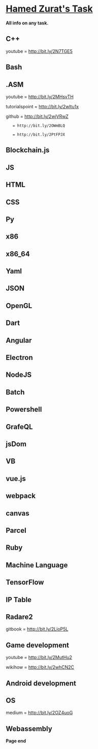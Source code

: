 # [Hamed Zurat's Task](https://hamedzurat.github.io/tasks/)

**All info on any task.**

## C++

youtube = http://bit.ly/2N7TGE5

## Bash



## .ASM

youtube = http://bit.ly/2MHsvTH

tutorialspoint = http://bit.ly/2wltu1x

github = http://bit.ly/2wjVRwZ

	   = http://bit.ly/2OWmBLQ

	   = http://bit.ly/2PtFPJX

## Blockchain.js



## JS



## HTML



## CSS



## Py



## x86



## x86_64



## Yaml



## JSON



## OpenGL



## Dart



## Angular



## Electron



## NodeJS



## Batch



## Powershell



## GrafeQL



## jsDom



## VB



## vue.js



## webpack



## canvas



## Parcel



## Ruby



## Machine Language



## TensorFlow



## IP Table



## Radare2

gitbook = http://bit.ly/2LioP5L



## Game development

youtube = http://bit.ly/2MutHu2

wikihow = http://bit.ly/2whCN2C



## Android development



## OS

medium = http://bit.ly/2OZ4uoG



## Webassembly











**Page end**